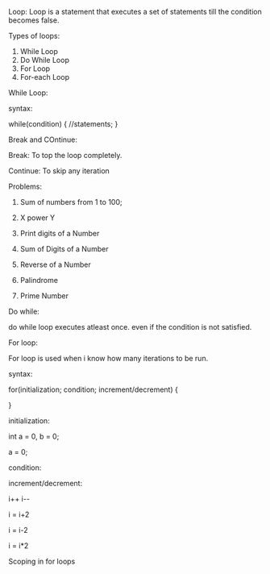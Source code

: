 Loop: Loop is a statement that executes a set of statements till the condition becomes false.


Types of loops: 

1. While Loop
2. Do While Loop
3. For Loop
4. For-each Loop



While Loop: 

syntax: 

while(condition) {
    //statements;
}



Break and COntinue: 

Break: To top the loop completely. 

Continue: 
To skip any iteration


Problems:
1. Sum of numbers from 1 to 100;
2. X power Y
3. Print digits of a Number
4. Sum of Digits of a Number

5. Reverse of a Number
6. Palindrome
7. Prime Number


Do while:

do while loop executes atleast once. even if the condition is not satisfied.


For loop:

For loop is used when i know how many iterations to be run. 

syntax: 

for(initialization; condition; increment/decrement) {

}

initialization: 

int a = 0, b = 0;

a = 0;

condition: 

increment/decrement: 

i++
i--

i = i+2

i = i-2

i = i*2


Scoping in for loops